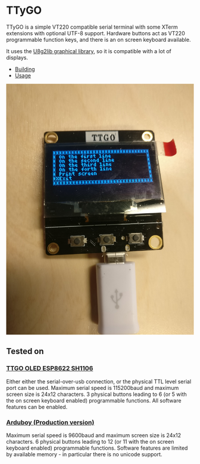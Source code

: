 # TTyGO

TTyGO is a simple VT220 compatible serial terminal with some XTerm
extensions with optional UTF-8 support. Hardware buttons act as VT220
programmable function keys, and there is an on screen keyboard
available.

It uses the [U8g2lib graphical library](https://github.com/olikraus/u8g2/wiki), so it is compatible with a lot of displays.

* [Building](docs/Building.md)
* [Usage](docs/Usage.md)

[![Screenshot](images/screenshot-menu.jpg)](http://www.youtube.com/watch?v=VxAwc2s-E1o)

## Tested on

### [TTGO OLED ESP8622 SH1106](https://www.aliexpress.com/item/32991442463.html?spm=a2g0s.9042311.0.0.27424c4d5SbjHq)

Either either the serial-over-usb connection, or the physical TTL
level serial port can be used. Maximum serial speed is 115200baud and
maximum screen size is 24x12 characters. 3 physical buttons leading to
6 (or 5 with the on screen keyboard enabled) programmable functions.
All software features can be enabled.

### [Arduboy (Production version)](https://www.aliexpress.com/item/32814857145.html)

Maximum serial speed is 9600baud and maximum screen size is 24x12
characters. 6 physical buttons leading to 12 (or 11 with the on screen
keyboard enabled) programmable functions. Software features are limited by
available memory - in particular there is no unicode support.




